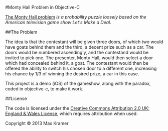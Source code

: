 #Monty Hall Problem in Objective-C

[The Monty Hall problem][1] *is a probability puzzle loosely based on the American television game show Let's Make a Deal*. 

##The Problem

The idea is that the contestant will be given three doors, of which two would have goats behind them and the third, a decent prize such as a car. The doors would be numbered ascendingly, and the contestand would be invited to pick one. The presenter, Monty Hall, would then select a door which had concealed behind it, a goat. The contestant would then be offered the ability to switch his chosen door to a different one, increasing his chance by 1/3 of winning the desired prize, a car in this case.

This project is a demo (iOS) of the gameshow, along with the paradox, coded in objective-c, to make it work.

##License

The code is licensed under the [Creative Commons Attribution 2.0 UK: England & Wales License][2], which requires attribution when used.

Copyright &copy; 2013 Max Kramer

[1]: http://en.wikipedia.org/wiki/Monty_Hall_problem
[2]: http://creativecommons.org/licenses/by/2.0/uk/legalcode
